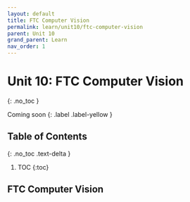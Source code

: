 ```yaml
---
layout: default
title: FTC Computer Vision
permalink: learn/unit10/ftc-computer-vision
parent: Unit 10
grand_parent: Learn
nav_order: 1
---
```


<!-- prettier-ignore-start -->

# Unit 10: FTC Computer Vision

{: .no_toc }

Coming soon {: .label .label-yellow }

## Table of Contents

{: .no_toc .text-delta }

1. TOC {:toc}
 <!-- prettier-ignore-end -->

## FTC Computer Vision
